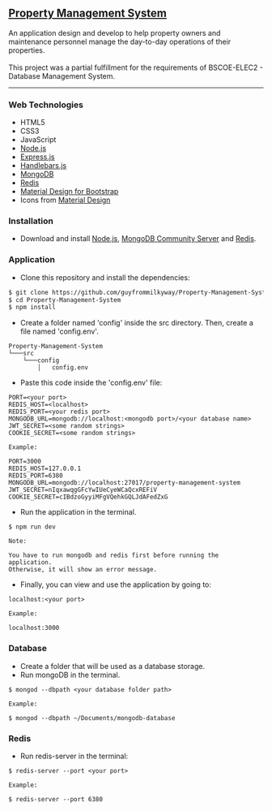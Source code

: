 ## [Property Management System](https://github.com/guyfrommilkyway/Property-Management-System)

<p>
An application design and develop to help property owners and maintenance personnel manage the day-to-day operations of their properties.
<br><br>
This project was a partial fulfillment for the requirements of BSCOE-ELEC2 - Database Management System.
</p>

---

### Web Technologies

- HTML5
- CSS3
- JavaScript
- [Node.js](https://nodejs.org/)
- [Express.js](https://expressjs.com/)
- [Handlebars.js](https://handlebarsjs.com/)
- [MongoDB](https://www.mongodb.com/)
- [Redis](https://redis.io/)
- [Material Design for Bootstrap](https://mdbootstrap.com/)
- Icons from [Material Design](https://material.io/resources/icons/?style=baseline)

### Installation

- Download and install [Node.js](https://nodejs.org/en/download/), [MongoDB Community Server](https://www.mongodb.com/try/download/community) and [Redis](https://redis.io/download).

### Application

- Clone this repository and install the dependencies:

```bash
$ git clone https://github.com/guyfrommilkyway/Property-Management-System.git
$ cd Property-Management-System
$ npm install
```

- Create a folder named 'config' inside the src directory. Then, create a file named 'config.env'.

```
Property-Management-System
└───src
    └───config
        │   config.env
```

- Paste this code inside the 'config.env' file:

```
PORT=<your port>
REDIS_HOST=<localhost>
REDIS_PORT=<your redis port>
MONGODB_URL=mongodb://localhost:<mongodb port>/<your database name>
JWT_SECRET=<some random strings>
COOKIE_SECRET=<some random strings>
```

```
Example:

PORT=3000
REDIS_HOST=127.0.0.1
REDIS_PORT=6380
MONGODB_URL=mongodb://localhost:27017/property-management-system
JWT_SECRET=nIqxawqgGFcYwIUeCyeWCaQcxREFiV
COOKIE_SECRET=cIBdzoGyyiMFgVQehkGQLJdAFedZxG
```

- Run the application in the terminal.

```
$ npm run dev
```

```
Note:

You have to run mongodb and redis first before running the application.
Otherwise, it will show an error message.

```

- Finally, you can view and use the application by going to:

```
localhost:<your port>
```

```
Example:

localhost:3000
```

### Database

- Create a folder that will be used as a database storage.
- Run mongoDB in the terminal.

```
$ mongod --dbpath <your database folder path>
```

```
Example:

$ mongod --dbpath ~/Documents/mongodb-database
```

### Redis

- Run redis-server in the terminal:

```
$ redis-server --port <your port>
```

```
Example:

$ redis-server --port 6380
```
